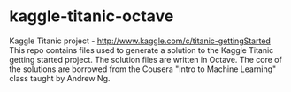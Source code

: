kaggle-titanic-octave
=====================
Kaggle Titanic project - http://www.kaggle.com/c/titanic-gettingStarted
This repo contains files used to generate a solution to the Kaggle Titanic getting started project. The solution files are written in Octave. The core of the solutions are borrowed from the Cousera "Intro to Machine Learning" class taught by Andrew Ng.
